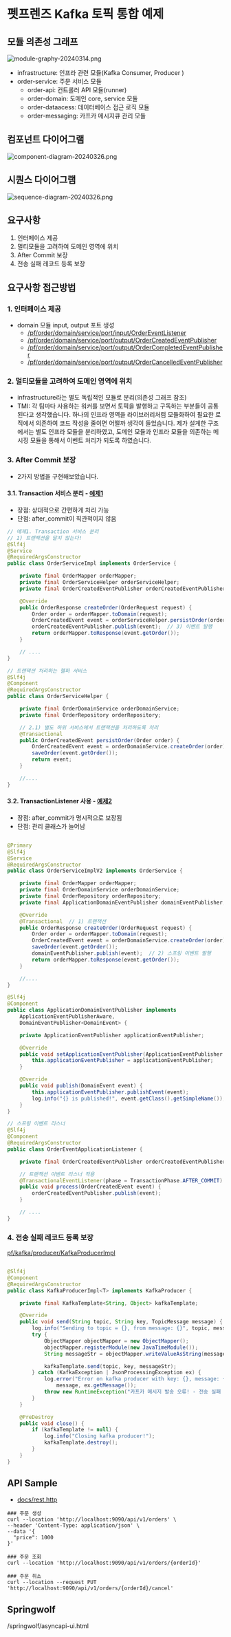 # 펫프렌즈 Kafka 토픽 통합 예제

## 모듈 의존성 그래프

![module-graphy-20240314.png](docs%2Fimages%2Fmodule-graphy-20240314.png)

- infrastructure: 인프라 관련 모듈(Kafka Consumer, Producer )
- order-service: 주문 서비스 모듈
    - order-api: 컨트롤러 API 모듈(runner)
    - order-domain: 도메인 core, service 모듈
    - order-dataacess: 데이터베이스 접근 로직 모듈
    - order-messaging: 카프카 메시지큐 관리 모듈

## 컴포넌트 다이어그램

![component-diagram-20240326.png](docs%2Fimages%2Fcomponent-diagram-20240326.png)

## 시퀀스 다이어그램

![sequence-diagram-20240326.png](docs%2Fimages%2Fsequence-diagram-20240326.png)

## 요구사항

1. 인터페이스 제공
2. 멀티모듈을 고려하여 도메인 영역에 위치
3. After Commit 보장
4. 전송 실패 레코드 등록 보장

## 요구사항 접근방법

### 1. 인터페이스 제공

- domain 모듈 input, output 포트 생성
    - [/pf/order/domain/service/port/input/OrderEventListener](https://github.com/jincrates-lee/pf-kafka/blob/main/order-service/order-domain/src/main/java/me/jincrates/pf/order/domain/service/port/input/OrderEventListener.java)
    - [/pf/order/domain/service/port/output/OrderCreatedEventPublisher](https://github.com/jincrates-lee/pf-kafka/blob/main/order-service/order-domain/src/main/java/me/jincrates/pf/order/domain/service/port/output/OrderCreatedEventPublisher.java)
    - [/pf/order/domain/service/port/output/OrderCompletedEventPublisher](https://github.com/jincrates-lee/pf-kafka/blob/main/order-service/order-domain/src/main/java/me/jincrates/pf/order/domain/service/port/output/OrderCompletedEventPublisher.java)
    - [/pf/order/domain/service/port/output/OrderCancelledEventPublisher](https://github.com/jincrates-lee/pf-kafka/blob/main/order-service/order-domain/src/main/java/me/jincrates/pf/order/domain/service/port/output/OrderCancelledEventPublisher.java)

### 2. 멀티모듈을 고려하여 도메인 영역에 위치

- infrastructure라는 별도 독립적인 모듈로 분리(의존성 그래프 참조)
- TMI: 각 팀마다 사용하는 워커를 보면서 토픽을 발행하고 구독하는 부분들이 공통된다고 생각했습니다. 하나의 인프라 영역을 라이브러리처럼 모듈화하여 필요한 로직에서 의존하여
  코드 작성을 줄이면 어떨까 생각이 들었습니다. 제가 설계한 구조에서는 별도 인프라 모듈을 분리하였고, 도메인 모듈과 인프라 모듈을 의존하는 메시징 모듈을 통해서 이벤트 처리가
  되도록 하였습니다.

### 3. After Commit 보장

- 2가지 방법을 구현해보았습니다.

#### 3.1. Transaction 서비스 분리 - [예제1](https://github.com/jincrates-lee/pf-kafka/blob/main/order-service/order-domain/src/main/java/me/jincrates/pf/order/domain/service/OrderServiceImpl.java)

- 장점: 상대적으로 간편하게 처리 가능
- 단점: after_commit이 직관적이지 않음

```java
// 예제1. Transaction 서비스 분리
// 1) 트랜잭션을 달지 않는다!
@Slf4j
@Service
@RequiredArgsConstructor
public class OrderServiceImpl implements OrderService {

    private final OrderMapper orderMapper;
    private final OrderServiceHelper orderServiceHelper;
    private final OrderCreatedEventPublisher orderCreatedEventPublisher;

    @Override
    public OrderResponse createOrder(OrderRequest request) {
        Order order = orderMapper.toDomain(request);
        OrderCreatedEvent event = orderServiceHelper.persistOrder(order);  // 2) 하위 서비스에서 트랜잭션 처리 후
        orderCreatedEventPublisher.publish(event);  // 3) 이벤트 발행
        return orderMapper.toResponse(event.getOrder());
    }

    // ....
}

// 트랜잭션 처리하는 헬퍼 서비스
@Slf4j
@Component
@RequiredArgsConstructor
public class OrderServiceHelper {

    private final OrderDomainService orderDomainService;
    private final OrderRepository orderRepository;

    // 2.1) 별도 하위 서비스에서 트랜잭션을 처리하도록 처리
    @Transactional
    public OrderCreatedEvent persistOrder(Order order) {
        OrderCreatedEvent event = orderDomainService.createOrder(order);
        saveOrder(event.getOrder());
        return event;
    }

    //....
}

```

#### 3.2. TransactionListener 사용 - [예제2](https://github.com/jincrates-lee/pf-kafka/blob/main/order-service/order-domain/src/main/java/me/jincrates/pf/order/domain/service/OrderServiceImplV2.java)

- 장점: after_commit가 명시적으로 보장됨
- 단점: 관리 클래스가 늘어남

```java

@Primary
@Slf4j
@Service
@RequiredArgsConstructor
public class OrderServiceImplV2 implements OrderService {

    private final OrderMapper orderMapper;
    private final OrderDomainService orderDomainService;
    private final OrderRepository orderRepository;
    private final ApplicationDomainEventPublisher domainEventPublisher;

    @Override
    @Transactional  // 1) 트랜잭션
    public OrderResponse createOrder(OrderRequest request) {
        Order order = orderMapper.toDomain(request);
        OrderCreatedEvent event = orderDomainService.createOrder(order);
        saveOrder(event.getOrder());
        domainEventPublisher.publish(event);  // 2) 스프링 이벤트 발행
        return orderMapper.toResponse(event.getOrder());
    }

    //....
}

@Slf4j
@Component
public class ApplicationDomainEventPublisher implements
    ApplicationEventPublisherAware,
    DomainEventPublisher<DomainEvent> {

    private ApplicationEventPublisher applicationEventPublisher;

    @Override
    public void setApplicationEventPublisher(ApplicationEventPublisher applicationEventPublisher) {
        this.applicationEventPublisher = applicationEventPublisher;
    }

    @Override
    public void publish(DomainEvent event) {
        this.applicationEventPublisher.publishEvent(event);
        log.info("{} is published!", event.getClass().getSimpleName());
    }
}

// 스프링 이벤트 리스너
@Slf4j
@Component
@RequiredArgsConstructor
public class OrderEventApplicationListener {

    private final OrderCreatedEventPublisher orderCreatedEventPublisher;

    // 트랜잭션 이벤트 리스너 적용
    @TransactionalEventListener(phase = TransactionPhase.AFTER_COMMIT)
    public void process(OrderCreatedEvent event) {
        orderCreatedEventPublisher.publish(event);
    }

    // ....
}
```

### 4. 전송 실패 레코드 등록 보장

[pf/kafka/producer/KafkaProducerImpl](https://github.com/jincrates-lee/pf-kafka/blob/main/infrastructure/src/main/java/me/jincrates/pf/kafka/producer/KafkaProducerImpl.java)

```java

@Slf4j
@Component
@RequiredArgsConstructor
public class KafkaProducerImpl<T> implements KafkaProducer {

    private final KafkaTemplate<String, Object> kafkaTemplate;

    @Override
    public void send(String topic, String key, TopicMessage message) {
        log.info("Sending to topic = {}, from message: {}", topic, message);
        try {
            ObjectMapper objectMapper = new ObjectMapper();
            objectMapper.registerModule(new JavaTimeModule());
            String messageStr = objectMapper.writeValueAsString(message);

            kafkaTemplate.send(topic, key, messageStr);
        } catch (KafkaException | JsonProcessingException ex) {
            log.error("Error on kafka producer with key: {}, message: {}, and exception: {}", key,
                message, ex.getMessage());
            throw new RuntimeException("카프카 메시지 발송 오류! - 전송 실패 오류 레코드 등록");
        }
    }

    @PreDestroy
    public void close() {
        if (kafkaTemplate != null) {
            log.info("Closing kafka producer!");
            kafkaTemplate.destroy();
        }
    }
}

```

## API Sample

- [docs/rest.http](docs/rest.http)

```curl
### 주문 생성
curl --location 'http://localhost:9090/api/v1/orders' \
--header 'Content-Type: application/json' \
--data '{
  "price": 1000
}'

### 주문 조회
curl --location 'http://localhost:9090/api/v1/orders/{orderId}'

### 주문 취소
curl --location --request PUT 'http://localhost:9090/api/v1/orders/{orderId}/cancel'
```

## Springwolf

/springwolf/asyncapi-ui.html